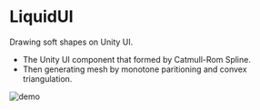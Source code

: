 # LiquidUI

Drawing soft shapes on Unity UI.

- The Unity UI component that formed by Catmull-Rom Spline.
- Then generating mesh by monotone paritioning and convex triangulation.

![demo](./demo.gif)
